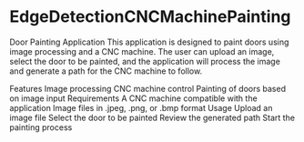 # EdgeDetectionCNCMachinePainting

Door Painting Application
This application is designed to paint doors using image processing and a CNC machine. The user can upload an image, select the door to be painted, and the application will process the image and generate a path for the CNC machine to follow.

Features
Image processing
CNC machine control
Painting of doors based on image input
Requirements
A CNC machine compatible with the application
Image files in .jpeg, .png, or .bmp format
Usage
Upload an image file
Select the door to be painted
Review the generated path
Start the painting process

